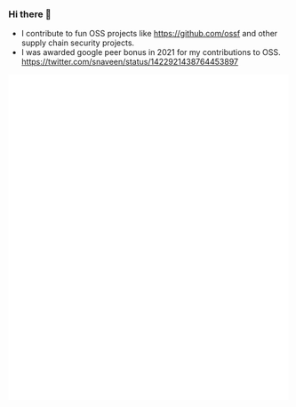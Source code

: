 ### Hi there 👋

- I contribute to fun OSS projects like https://github.com/ossf and other supply chain security projects.
- I was awarded google peer bonus in 2021 for my contributions to OSS. https://twitter.com/snaveen/status/1422921438764453897

![Github Metrics for Naveen Srinivasan](./github-metrics.svg)

